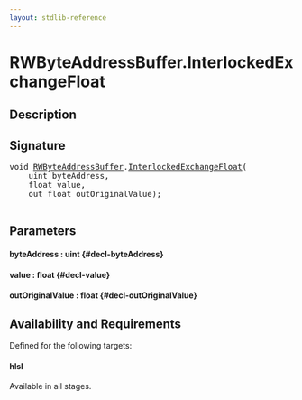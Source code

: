 ```yaml
---
layout: stdlib-reference
---
```


# RWByteAddressBuffer\.InterlockedExchangeFloat

## Description





## Signature 

<pre>
void <a href="/stdlib-reference/types/RWByteAddressBuffer/index" class="code_type">RWByteAddressBuffer</a>.<a href="/stdlib-reference/types/RWByteAddressBuffer/InterlockedExchangeFloat">InterlockedExchangeFloat</a>(
    uint <span class='code_param'>byteAddress</span>,
    float <span class='code_param'>value</span>,
    out float <span class='code_param'>outOriginalValue</span>);

</pre>

## Parameters

#### byteAddress  : uint {#decl-byteAddress}
#### value  : float {#decl-value}
#### outOriginalValue  : float {#decl-outOriginalValue}

## Availability and Requirements

Defined for the following targets:

#### hlsl
Available in all stages.



